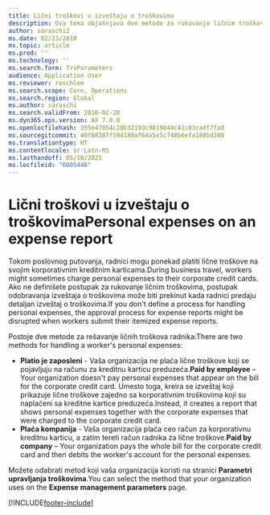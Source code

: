```yaml
---
title: Lični troškovi u izveštaju o troškovima
description: Ova tema objašnjava dve metode za rukovanje ličnim troškovima radnika u usluzi Microsoft Dynamics 365 Finance.
author: saraschi2
ms.date: 02/23/2018
ms.topic: article
ms.prod: ''
ms.technology: ''
ms.search.form: TrvParameters
audience: Application User
ms.reviewer: roschlom
ms.search.scope: Core, Operations
ms.search.region: Global
ms.author: saraschi
ms.search.validFrom: 2016-02-28
ms.dyn365.ops.version: AX 7.0.0
ms.openlocfilehash: 355e47054c20b32193c9819844c41c03cadf7fad
ms.sourcegitcommit: 40f68387f594180af64a5e5c748b6efa188bd300
ms.translationtype: HT
ms.contentlocale: sr-Latn-RS
ms.lasthandoff: 05/10/2021
ms.locfileid: "6005448"
---
```

# <a name="personal-expenses-on-an-expense-report"></a><span data-ttu-id="42529-103">Lični troškovi u izveštaju o troškovima</span><span class="sxs-lookup"><span data-stu-id="42529-103">Personal expenses on an expense report</span></span>

<span data-ttu-id="42529-104">Tokom poslovnog putovanja, radnici mogu ponekad platiti lične troškove na svojim korporativnim kreditnim karticama.</span><span class="sxs-lookup"><span data-stu-id="42529-104">During business travel, workers might sometimes charge personal expenses to their corporate credit cards.</span></span> <span data-ttu-id="42529-105">Ako ne definišete postupak za rukovanje ličnim troškovima, postupak odobravanja izveštaja o troškovima može biti prekinut kada radnici predaju detaljan izveštaj o troškovima.</span><span class="sxs-lookup"><span data-stu-id="42529-105">If you don't define a process for handling personal expenses, the approval process for expense reports might be disrupted when workers submit their itemized expense reports.</span></span> 

<span data-ttu-id="42529-106">Postoje dve metode za rešavanje ličnih troškova radnika:</span><span class="sxs-lookup"><span data-stu-id="42529-106">There are two methods for handling a worker's personal expenses:</span></span>

- <span data-ttu-id="42529-107">**Platio je zaposleni** - Vaša organizacija ne plaća lične troškove koji se pojavljuju na računu za kreditnu karticu preduzeća.</span><span class="sxs-lookup"><span data-stu-id="42529-107">**Paid by employee** – Your organization doesn't pay personal expenses that appear on the bill for the corporate credit card.</span></span> <span data-ttu-id="42529-108">Umesto toga, kreira se izveštaj koji prikazuje lične troškove zajedno sa korporativnim troškovima koji su naplaćeni sa kreditne kartice preduzeća.</span><span class="sxs-lookup"><span data-stu-id="42529-108">Instead, it creates a report that shows personal expenses together with the corporate expenses that were charged to the corporate credit card.</span></span>
- <span data-ttu-id="42529-109">**Plaća kompanija** - Vaša organizacija plaća ceo račun za korporativnu kreditnu karticu, a zatim tereti račun radnika za lične troškove.</span><span class="sxs-lookup"><span data-stu-id="42529-109">**Paid by company** – Your organization pays the whole bill for the corporate credit card and then debits the worker's account for the personal expenses.</span></span>

<span data-ttu-id="42529-110">Možete odabrati metod koji vaša organizacija koristi na stranici **Parametri upravljanja troškovima**.</span><span class="sxs-lookup"><span data-stu-id="42529-110">You can select the method that your organization uses on the **Expense management parameters** page.</span></span>


[!INCLUDE[footer-include](../includes/footer-banner.md)]